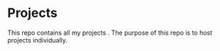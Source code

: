 # Projects
This repo contains all my projects . The purpose of this repo is to host projects individually.
